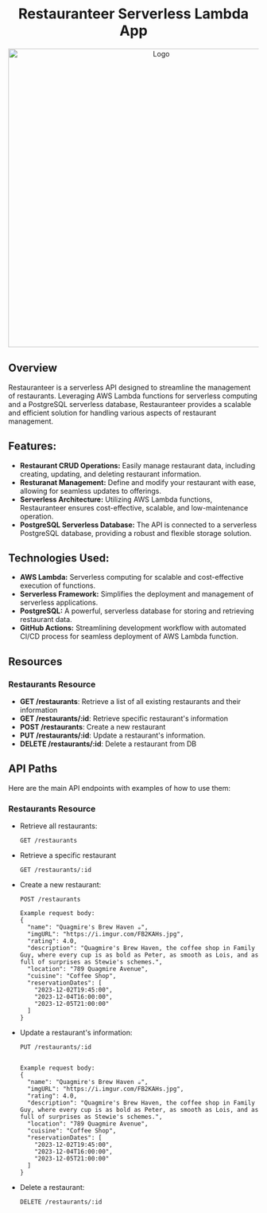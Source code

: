 <!DOCTYPE html>
<html>
<body>
<div align="center">
    <h1>Restauranteer Serverless Lambda App</h1>
    <img src="https://i.imgur.com/kqvjJ3c.png" alt="Logo" width="600" height="600">
</div>

<h2>Overview</h2>

<p>Restauranteer is a serverless API designed to streamline the management of restaurants. Leveraging AWS Lambda functions for serverless computing and a PostgreSQL serverless database, Restauranteer provides a scalable and efficient solution for handling various aspects of restaurant management.
</p>

<h2>Features:</h2>

<ul>
    <li><strong>Restaurant CRUD Operations:</strong> Easily manage restaurant data, including creating, updating, and deleting restaurant information.</li>
    <li><strong>Resturanat Management:</strong> Define and modify your restaurant with ease, allowing for seamless updates to offerings.</li>
    <li><strong>Serverless Architecture:</strong> Utilizing AWS Lambda functions, Restauranteer ensures cost-effective, scalable, and low-maintenance operation.</li>
    <li><strong>PostgreSQL Serverless Database:</strong> The API is connected to a serverless PostgreSQL database, providing a robust and flexible storage solution.</li>
</ul>

<h2>Technologies Used:</h2>

<ul>
    <li><strong>AWS Lambda:</strong> Serverless computing for scalable and cost-effective execution of functions.</li>
    <li><strong>Serverless Framework:</strong> Simplifies the deployment and management of serverless applications.</li>
    <li><strong>PostgreSQL:</strong> A powerful, serverless database for storing and retrieving restaurant data.</li>
<li><strong>GitHub Actions:</strong> Streamlining development workflow with automated CI/CD process for seamless deployment of AWS Lambda function.</li>
</ul>


<h2>Resources</h2>
<h3>Restaurants Resource</h3>

<ul>
    <li><strong>GET /restaurants</strong>: Retrieve a list of all existing restaurants and their information</li>
    <li><strong>GET /restaurants/:id</strong>: Retrieve specific restaurant's information</li>
    <li><strong>POST /restaurants</strong>: Create a new restaurant</li>
    <li><strong>PUT /restaurants/:id</strong>: Update a restaurant's information.</li>
    <li><strong>DELETE /restaurants/:id</strong>: Delete a restaurant from DB</li>
</ul>

<h2>API Paths</h2>

<p>Here are the main API endpoints with examples of how to use them:</p>

<h3>Restaurants Resource</h3>
<ul>
<li><p>Retrieve all restaurants:</p></li>
<pre><code>GET /restaurants</code></pre>

<li><p>Retrieve a specific restaurant</p></li>
<pre><code>GET /restaurants/:id</code></pre>

<li><p><u></u>Create a new restaurant:</p></li>
<pre><code>POST /restaurants</code></pre>
<pre><code>Example request body:
{
  "name": "Quagmire's Brew Haven ☕",
  "imgURL": "https://i.imgur.com/FB2KAHs.jpg",
  "rating": 4.0,
  "description": "Quagmire's Brew Haven, the coffee shop in Family Guy, where every cup is as bold as Peter, as smooth as Lois, and as full of surprises as Stewie's schemes.",
  "location": "789 Quagmire Avenue",
  "cuisine": "Coffee Shop",
  "reservationDates": [
    "2023-12-02T19:45:00",
    "2023-12-04T16:00:00",
    "2023-12-05T21:00:00"
  ]
}
</code></pre>

<li><p>Update a restaurant's information:</p></li>
<pre><code>PUT /restaurants/:id</code></pre>
<pre><code>
Example request body:
{
  "name": "Quagmire's Brew Haven ☕",
  "imgURL": "https://i.imgur.com/FB2KAHs.jpg",
  "rating": 4.0,
  "description": "Quagmire's Brew Haven, the coffee shop in Family Guy, where every cup is as bold as Peter, as smooth as Lois, and as full of surprises as Stewie's schemes.",
  "location": "789 Quagmire Avenue",
  "cuisine": "Coffee Shop",
  "reservationDates": [
    "2023-12-02T19:45:00",
    "2023-12-04T16:00:00",
    "2023-12-05T21:00:00"
  ]
}
</code></pre>

<li><p>Delete a restaurant:</p></li>
<pre><code>DELETE /restaurants/:id</code></pre>
<br></br>
</body>
</html>
